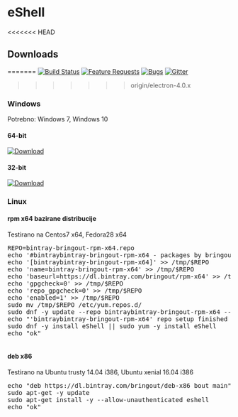 # eShell

<<<<<<< HEAD
## Downloads
=======
[![Build Status](https://dev.azure.com/vscode/VSCode/_apis/build/status/VS%20Code?branchName=master)](https://aka.ms/vscode-builds)
[![Feature Requests](https://img.shields.io/github/issues/Microsoft/vscode/feature-request.svg)](https://github.com/Microsoft/vscode/issues?q=is%3Aopen+is%3Aissue+label%3Afeature-request+sort%3Areactions-%2B1-desc)
[![Bugs](https://img.shields.io/github/issues/Microsoft/vscode/bug.svg)](https://github.com/Microsoft/vscode/issues?utf8=✓&q=is%3Aissue+is%3Aopen+label%3Abug)
[![Gitter](https://img.shields.io/badge/chat-on%20gitter-yellow.svg)](https://gitter.im/Microsoft/vscode)
>>>>>>> origin/electron-4.0.x

### Windows

Potrebno: Windows 7, Windows 10

#### 64-bit

[ ![Download](https://api.bintray.com/packages/bringout/eShell/eShell-windows-x64/images/download.svg?version=1.31.333) ](https://dl.bintray.com/bringout/eShell/eShell-windows-x64_1.31.333.zip)

#### 32-bit

[ ![Download](https://api.bintray.com/packages/bringout/eShell/eShell-windows-x86/images/download.svg?version=1.31.333) ](https://dl.bintray.com/bringout/eShell/eShell-windows-x86_1.31.333.zip)


### Linux

#### rpm x64 bazirane distribucije

Testirano na Centos7 x64, Fedora28 x64

<pre>
REPO=bintray-bringout-rpm-x64.repo
echo '#bintraybintray-bringout-rpm-x64 - packages by bringout from Bintray' > /tmp/$REPO
echo '[bintraybintray-bringout-rpm-x64]' >> /tmp/$REPO
echo 'name=bintray-bringout-rpm-x64' >> /tmp/$REPO
echo 'baseurl=https://dl.bintray.com/bringout/rpm-x64' >> /tmp/$REPO
echo 'gpgcheck=0' >> /tmp/$REPO
echo 'repo_gpgcheck=0' >> /tmp/$REPO
echo 'enabled=1' >> /tmp/$REPO
sudo mv /tmp/$REPO /etc/yum.repos.d/
sudo dnf -y update --repo bintraybintray-bringout-rpm-x64 --refresh || sudo yum -y update --repo bintraybintray-bringout-rpm-x64x --refresh
echo "'bintraybintray-bringout-rpm-x64' repo setup finished :)"
sudo dnf -y install eShell || sudo yum -y install eShell
echo "ok"

</pre>


#### deb x86

Testirano na Ubuntu trusty 14.04 i386, Ubuntu xenial 16.04 i386

<pre>
echo "deb https://dl.bintray.com/bringout/deb-x86 bout main" | sudo tee -a /etc/apt/sources.list
sudo apt-get -y update
sudo apt-get install -y --allow-unauthenticated eshell
echo "ok"

</pre>
